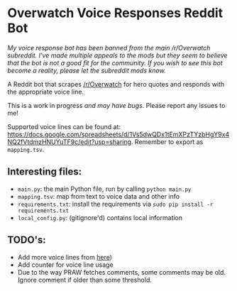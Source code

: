 # Overwatch Voice Responses Reddit Bot

*My voice response bot has been banned from the main /r/Overwatch subreddit. I've made multiple appeals to the mods but they seem to believe that the bot is not a good fit for the community. If you wish to see this bot become a reality, please let the subreddit mods know.*

A Reddit bot that scrapes [/r/Overwatch](http://reddit.com/r/overwatch) for hero quotes and responds with the appropriate voice line.

This is a work in progress *and may have bugs*. Please report any issues to me!

Supported voice lines can be found at: https://docs.google.com/spreadsheets/d/1Vs5dwQDx1tEmXPzTYzbHgY9x4NQ2fVtdmzHNUYuTF9c/edit?usp=sharing. Remember to export as `mapping.tsv`.

## Interesting files:

* `main.py`: the main Python file, run by calling `python main.py`
* `mapping.tsv`: map from text to voice data and other info
* `requirements.txt`: install the requirements via `sudo pip install -r requirements.txt`
* `local_config.py`: (gitignore'd) contains local information

## TODO's:

* Add more voice lines from [here](http://overwatch.gamepedia.com/Category:Quotations))
* Add counter for voice line usage
* Due to the way PRAW fetches comments, some comments may be old. Ignore comment if older than some threshold.

